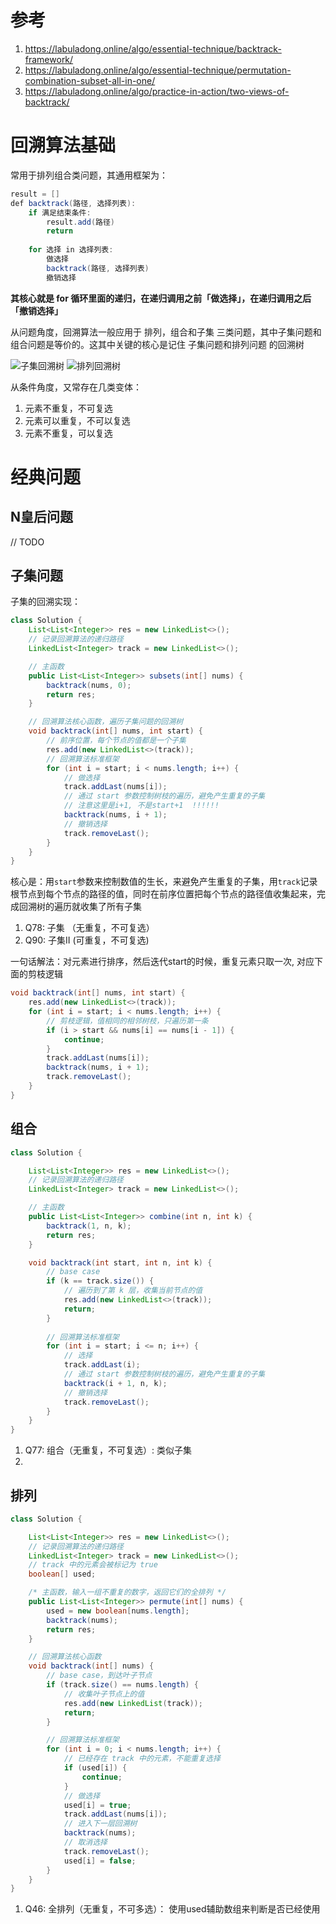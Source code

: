 # 参考

1. https://labuladong.online/algo/essential-technique/backtrack-framework/
2. https://labuladong.online/algo/essential-technique/permutation-combination-subset-all-in-one/
3. https://labuladong.online/algo/practice-in-action/two-views-of-backtrack/

# 回溯算法基础

常用于排列组合类问题，其通用框架为：

```java
result = []
def backtrack(路径, 选择列表):
    if 满足结束条件:
        result.add(路径)
        return
    
    for 选择 in 选择列表:
        做选择
        backtrack(路径, 选择列表)
        撤销选择
```

**其核心就是 for 循环里面的递归，在递归调用之前「做选择」，在递归调用之后「撤销选择」**

从问题角度，回溯算法一般应用于 排列，组合和子集 三类问题，其中子集问题和组合问题是等价的。这其中关键的核心是记住 子集问题和排列问题 的回溯树

![子集回溯树](images/subset_tree.jpeg)
![排列回溯树](images/permute_tree.jpeg)

从条件角度，又常存在几类变体：

1. 元素不重复，不可复选
2. 元素可以重复，不可以复选
3. 元素不重复，可以复选



# 经典问题

## N皇后问题

// TODO

## 子集问题

子集的回溯实现：
```java
class Solution {
    List<List<Integer>> res = new LinkedList<>();
    // 记录回溯算法的递归路径
    LinkedList<Integer> track = new LinkedList<>();

    // 主函数
    public List<List<Integer>> subsets(int[] nums) {
        backtrack(nums, 0);
        return res;
    }

    // 回溯算法核心函数，遍历子集问题的回溯树
    void backtrack(int[] nums, int start) {
        // 前序位置，每个节点的值都是一个子集
        res.add(new LinkedList<>(track));
        // 回溯算法标准框架
        for (int i = start; i < nums.length; i++) {
            // 做选择
            track.addLast(nums[i]);
            // 通过 start 参数控制树枝的遍历，避免产生重复的子集
            // 注意这里是i+1, 不是start+1  !!!!!!
            backtrack(nums, i + 1);
            // 撤销选择
            track.removeLast();
        }
    }
}
```

核心是：用`start`参数来控制数值的生长，来避免产生重复的子集，用`track`记录根节点到每个节点的路径的值，同时在前序位置把每个节点的路径值收集起来，完成回溯树的遍历就收集了所有子集

1. Q78: 子集 （无重复，不可复选）
2. Q90: 子集II (可重复，不可复选)

一句话解法：对元素进行排序，然后迭代start的时候，重复元素只取一次, 对应下面的剪枝逻辑

```java
void backtrack(int[] nums, int start) {
    res.add(new LinkedList<>(track));
    for (int i = start; i < nums.length; i++) {
        // 剪枝逻辑，值相同的相邻树枝，只遍历第一条
        if (i > start && nums[i] == nums[i - 1]) {
            continue;
        }
        track.addLast(nums[i]);
        backtrack(nums, i + 1);
        track.removeLast();
    }
}
```


## 组合

```java
class Solution {

    List<List<Integer>> res = new LinkedList<>();
    // 记录回溯算法的递归路径
    LinkedList<Integer> track = new LinkedList<>();

    // 主函数
    public List<List<Integer>> combine(int n, int k) {
        backtrack(1, n, k);
        return res;
    }

    void backtrack(int start, int n, int k) {
        // base case
        if (k == track.size()) {
            // 遍历到了第 k 层，收集当前节点的值
            res.add(new LinkedList<>(track));
            return;
        }
        
        // 回溯算法标准框架
        for (int i = start; i <= n; i++) {
            // 选择
            track.addLast(i);
            // 通过 start 参数控制树枝的遍历，避免产生重复的子集
            backtrack(i + 1, n, k);
            // 撤销选择
            track.removeLast();
        }
    }
}

```

1. Q77: 组合（无重复，不可复选）: 类似子集
2. 

## 排列

```java
class Solution {

    List<List<Integer>> res = new LinkedList<>();
    // 记录回溯算法的递归路径
    LinkedList<Integer> track = new LinkedList<>();
    // track 中的元素会被标记为 true
    boolean[] used;

    /* 主函数，输入一组不重复的数字，返回它们的全排列 */
    public List<List<Integer>> permute(int[] nums) {
        used = new boolean[nums.length];
        backtrack(nums);
        return res;
    }

    // 回溯算法核心函数
    void backtrack(int[] nums) {
        // base case，到达叶子节点
        if (track.size() == nums.length) {
            // 收集叶子节点上的值
            res.add(new LinkedList(track));
            return;
        }

        // 回溯算法标准框架
        for (int i = 0; i < nums.length; i++) {
            // 已经存在 track 中的元素，不能重复选择
            if (used[i]) {
                continue;
            }
            // 做选择
            used[i] = true;
            track.addLast(nums[i]);
            // 进入下一层回溯树
            backtrack(nums);
            // 取消选择
            track.removeLast();
            used[i] = false;
        }
    }
}

```

1. Q46: 全排列（无重复，不可多选）： 使用used辅助数组来判断是否已经使用